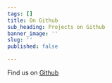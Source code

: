 ```yaml
---
tags: []
title: On Github
sub_heading: Projects on Github
banner_image: ''
slug: ''
published: false

---
```

Find us on [Github](https://github.com/itclubucsmub "IT Club UCSMUB on Github")